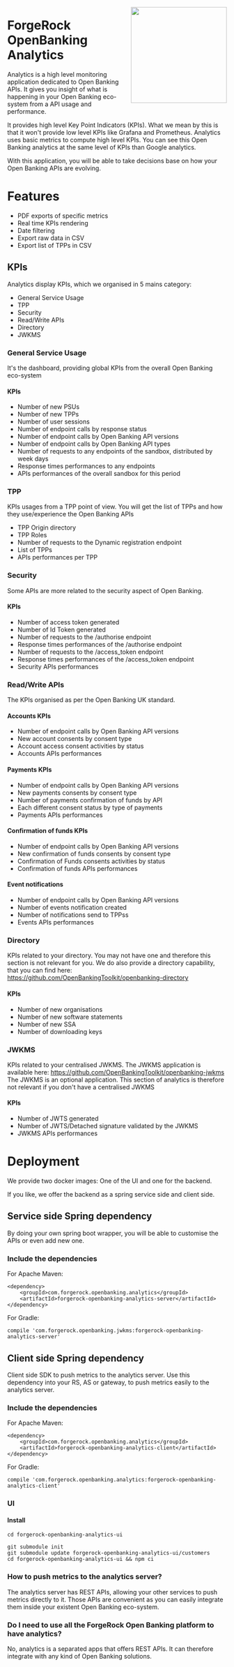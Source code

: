 [<img src="https://raw.githubusercontent.com/ForgeRock/forgerock-logo-dev/master/forgerock-logo-dev.png" align="right" width="220px"/>](https://developer.forgerock.com/)

# ForgeRock OpenBanking Analytics

Analytics is a high level monitoring application dedicated to Open Banking APIs.
It gives you insight of what is happening in your Open Banking eco-system from a API usage and performance.

It provides high level Key Point Indicators (KPIs). What we mean by this is that it won't provide low level KPIs like Grafana and Prometheus.
Analytics uses basic metrics to compute high level KPIs.
You can see this Open Banking analytics at the same level of KPIs than Google analytics.

With this application, you will be able to take decisions base on how your Open Banking APIs are evolving.

# Features

- PDF exports of specific metrics
- Real time KPIs rendering
- Date filtering
- Export raw data in CSV
- Export list of TPPs in CSV

## KPIs

Analytics display KPIs, which we organised in 5 mains category:

- General Service Usage
- TPP
- Security
- Read/Write APIs
- Directory
- JWKMS

### General Service Usage

It's the dashboard, providing global KPIs from the overall Open Banking eco-system

#### KPIs

- Number of new PSUs
- Number of new TPPs
- Number of user sessions
- Number of endpoint calls by response status
- Number of endpoint calls by Open Banking API versions
- Number of endpoint calls by Open Banking API types
- Number of requests to any endpoints of the sandbox, distributed by week days
- Response times performances to any endpoints
- APIs performances of the overall sandbox for this period

### TPP

KPIs usages from a TPP point of view. You will get the list of TPPs and how they use/experience the Open Banking APIs

- TPP Origin directory
- TPP Roles
- Number of requests to the Dynamic registration endpoint
- List of TPPs
- APIs performances per TPP

### Security

Some APIs are more related to the security aspect of Open Banking.

#### KPIs

- Number of access token generated
- Number of Id Token generated
- Number of requests to the /authorise endpoint
- Response times performances of the /authorise endpoint
- Number of requests to the /access_token endpoint
- Response times performances of the /access_token endpoint
- Security APIs performances

### Read/Write APIs

The KPIs organised as per the Open Banking UK standard.

#### Accounts KPIs

- Number of endpoint calls by Open Banking API versions
- New account consents by consent type
- Account access consent activities by status
- Accounts APIs performances

#### Payments KPIs

- Number of endpoint calls by Open Banking API versions
- New payments consents by consent type
- Number of payments confirmation of funds by API
- Each different consent status by type of payments
- Payments APIs performances

#### Confirmation of funds KPIs

- Number of endpoint calls by Open Banking API versions
- New confirmation of funds consents by consent type
- Confirmation of Funds consents activities by status
- Confirmation of funds APIs performances

#### Event notifications

- Number of endpoint calls by Open Banking API versions
- Number of events notification created
- Number of notifications send to TPPss
- Events APIs performances

### Directory

KPIs related to your directory. You may not have one and therefore this section is not relevant for you.
We do also provide a directory capability, that you can find here: https://github.com/OpenBankingToolkit/openbanking-directory

#### KPIs

- Number of new organisations
- Number of new software statements
- Number of new SSA
- Number of downloading keys

### JWKMS

KPIs related to your centralised JWKMS. The JWKMS application is available here: https://github.com/OpenBankingToolkit/openbanking-jwkms
The JWKMS is an optional application. This section of analytics is therefore not relevant if you don't have a centralised JWKMS

#### KPIs

- Number of JWTS generated
- Number of JWTS/Detached signature validated by the JWKMS
- JWKMS APIs performances

# Deployment

We provide two docker images: One of the UI and one for the backend.

If you like, we offer the backend as a spring service side and client side.

## Service side Spring dependency

By doing your own spring boot wrapper, you will be able to customise the APIs or even add new one.

### Include the dependencies

For Apache Maven:

```
<dependency>
    <groupId>com.forgerock.openbanking.analytics</groupId>
    <artifactId>forgerock-openbanking-analytics-server</artifactId>
</dependency>
```

For Gradle:

```
compile 'com.forgerock.openbanking.jwkms:forgerock-openbanking-analytics-server'
```

## Client side Spring dependency

Client side SDK to push metrics to the analytics server. Use this dependency into your RS, AS or gateway, to push metrics
easily to the analytics server.

### Include the dependencies

For Apache Maven:

```
<dependency>
    <groupId>com.forgerock.openbanking.analytics</groupId>
    <artifactId>forgerock-openbanking-analytics-client</artifactId>
</dependency>
```

For Gradle:

```
compile 'com.forgerock.openbanking.analytics:forgerock-openbanking-analytics-client'
```

### UI

#### Install

```
cd forgerock-openbanking-analytics-ui

git submodule init
git submodule update forgerock-openbanking-analytics-ui/customers
cd forgerock-openbanking-analytics-ui && npm ci
```

### How to push metrics to the analytics server?

The analytics server has REST APIs, allowing your other services to push metrics directly to it.
Those APIs are convenient as you can easily integrate them inside your existent Open Banking eco-system.

### Do I need to use all the ForgeRock Open Banking platform to have analytics?

No, analytics is a separated apps that offers REST APIs. It can therefore integrate with any kind of Open Banking solutions.
